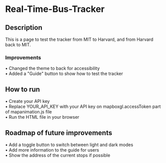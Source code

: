 # Real-Time-Bus-Tracker

## Description

This is a page to test the tracker from MIT to Harvard, and from Harvard back to MIT.

### Improvements

• Changed the theme to back for accessibility <br />
• Added a "Guide" button to show how to test the tracker

## How to run
• Create your API key <br />
• Replace YOUR_API_KEY with your API key on mapboxgl.accessToken part of mapanimation.js file <br />
• Run the HTML file in your browser

## Roadmap of future improvements
• Add a toggle button to switch between light and dark modes <br />
• Add more information to the guide for users <br />
• Show the address of the current stops if possible
